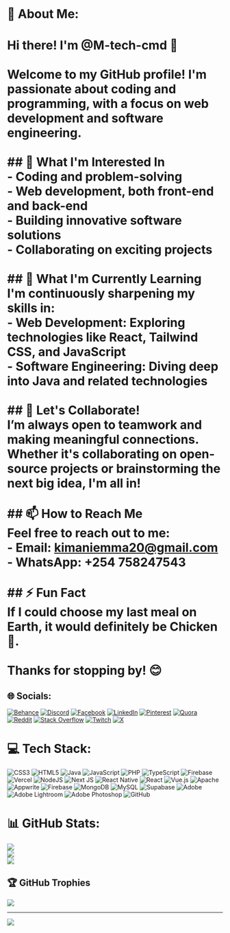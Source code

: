 # 💫 About Me:
# Hi there! I'm @M-tech-cmd 👋<br><br>Welcome to my GitHub profile! I'm passionate about coding and programming, with a focus on web development and software engineering.<br><br>## 👀 What I'm Interested In<br>- Coding and problem-solving<br>- Web development, both front-end and back-end<br>- Building innovative software solutions<br>- Collaborating on exciting projects<br><br>## 🌱 What I'm Currently Learning<br>I'm continuously sharpening my skills in:<br>- **Web Development**: Exploring technologies like React, Tailwind CSS, and JavaScript<br>- **Software Engineering**: Diving deep into Java and related technologies<br><br>## 💼 Let's Collaborate!<br>I’m always open to teamwork and making meaningful connections. Whether it's collaborating on open-source projects or brainstorming the next big idea, I'm all in!<br><br>## 📫 How to Reach Me<br>Feel free to reach out to me:<br>- **Email**: [kimaniemma20@gmail.com](mailto:kimaniemma20@gmail.com)<br>- **WhatsApp**: +254 758247543<br><br>## ⚡ Fun Fact<br>If I could choose my last meal on Earth, it would definitely be Chicken 🍗.<br><br>Thanks for stopping by! 😊


## 🌐 Socials:
[![Behance](https://img.shields.io/badge/Behance-1769ff?logo=behance&logoColor=white)](https://behance.net/M-tech-cmd) [![Discord](https://img.shields.io/badge/Discord-%237289DA.svg?logo=discord&logoColor=white)](https://discord.gg/M-tech-cmd) [![Facebook](https://img.shields.io/badge/Facebook-%231877F2.svg?logo=Facebook&logoColor=white)](https://facebook.com/M-tech-cmd) [![LinkedIn](https://img.shields.io/badge/LinkedIn-%230077B5.svg?logo=linkedin&logoColor=white)](https://linkedin.com/in/M-tech-cmd) [![Pinterest](https://img.shields.io/badge/Pinterest-%23E60023.svg?logo=Pinterest&logoColor=white)](https://pinterest.com/M-tech-cmd) [![Quora](https://img.shields.io/badge/Quora-%23B92B27.svg?logo=Quora&logoColor=white)](https://quora.com/profile/M-tech-cmd) [![Reddit](https://img.shields.io/badge/Reddit-%23FF4500.svg?logo=Reddit&logoColor=white)](https://reddit.com/user/M-tech-cmd) [![Stack Overflow](https://img.shields.io/badge/-Stackoverflow-FE7A16?logo=stack-overflow&logoColor=white)](https://stackoverflow.com/users/M-tech-cmd) [![Twitch](https://img.shields.io/badge/Twitch-%239146FF.svg?logo=Twitch&logoColor=white)](https://twitch.tv/M-tech-cmd) [![X](https://img.shields.io/badge/X-black.svg?logo=X&logoColor=white)](https://x.com/M-tech-cmd) 

# 💻 Tech Stack:
![CSS3](https://img.shields.io/badge/css3-%231572B6.svg?style=for-the-badge&logo=css3&logoColor=white) ![HTML5](https://img.shields.io/badge/html5-%23E34F26.svg?style=for-the-badge&logo=html5&logoColor=white) ![Java](https://img.shields.io/badge/java-%23ED8B00.svg?style=for-the-badge&logo=openjdk&logoColor=white) ![JavaScript](https://img.shields.io/badge/javascript-%23323330.svg?style=for-the-badge&logo=javascript&logoColor=%23F7DF1E) ![PHP](https://img.shields.io/badge/php-%23777BB4.svg?style=for-the-badge&logo=php&logoColor=white) ![TypeScript](https://img.shields.io/badge/typescript-%23007ACC.svg?style=for-the-badge&logo=typescript&logoColor=white) ![Firebase](https://img.shields.io/badge/firebase-%23039BE5.svg?style=for-the-badge&logo=firebase) ![Vercel](https://img.shields.io/badge/vercel-%23000000.svg?style=for-the-badge&logo=vercel&logoColor=white) ![NodeJS](https://img.shields.io/badge/node.js-6DA55F?style=for-the-badge&logo=node.js&logoColor=white) ![Next JS](https://img.shields.io/badge/Next-black?style=for-the-badge&logo=next.js&logoColor=white) ![React Native](https://img.shields.io/badge/react_native-%2320232a.svg?style=for-the-badge&logo=react&logoColor=%2361DAFB) ![React](https://img.shields.io/badge/react-%2320232a.svg?style=for-the-badge&logo=react&logoColor=%2361DAFB) ![Vue.js](https://img.shields.io/badge/vue.js-%2335495e.svg?style=for-the-badge&logo=vuedotjs&logoColor=%234FC08D) ![Apache](https://img.shields.io/badge/apache-%23D42029.svg?style=for-the-badge&logo=apache&logoColor=white) ![Appwrite](https://img.shields.io/badge/Appwrite-%23FD366E.svg?style=for-the-badge&logo=appwrite&logoColor=white) ![Firebase](https://img.shields.io/badge/firebase-a08021?style=for-the-badge&logo=firebase&logoColor=ffcd34) ![MongoDB](https://img.shields.io/badge/MongoDB-%234ea94b.svg?style=for-the-badge&logo=mongodb&logoColor=white) ![MySQL](https://img.shields.io/badge/mysql-4479A1.svg?style=for-the-badge&logo=mysql&logoColor=white) ![Supabase](https://img.shields.io/badge/Supabase-3ECF8E?style=for-the-badge&logo=supabase&logoColor=white) ![Adobe](https://img.shields.io/badge/adobe-%23FF0000.svg?style=for-the-badge&logo=adobe&logoColor=white) ![Adobe Lightroom](https://img.shields.io/badge/Adobe%20Lightroom-31A8FF.svg?style=for-the-badge&logo=Adobe%20Lightroom&logoColor=white) ![Adobe Photoshop](https://img.shields.io/badge/adobe%20photoshop-%2331A8FF.svg?style=for-the-badge&logo=adobe%20photoshop&logoColor=white) ![GitHub](https://img.shields.io/badge/github-%23121011.svg?style=for-the-badge&logo=github&logoColor=white)
# 📊 GitHub Stats:
![](https://github-readme-stats.vercel.app/api?username=M-tech-cmd&theme=radical&hide_border=false&include_all_commits=false&count_private=false)<br/>
![](https://github-readme-streak-stats.herokuapp.com/?user=M-tech-cmd&theme=radical&hide_border=false)<br/>
![](https://github-readme-stats.vercel.app/api/top-langs/?username=M-tech-cmd&theme=radical&hide_border=false&include_all_commits=false&count_private=false&layout=compact)

## 🏆 GitHub Trophies
![](https://github-profile-trophy.vercel.app/?username=M-tech-cmd&theme=radical&no-frame=false&no-bg=true&margin-w=4)

---
[![](https://visitcount.itsvg.in/api?id=M-tech-cmd&icon=0&color=0)](https://visitcount.itsvg.in)

<!-- Proudly created with GPRM ( https://gprm.itsvg.in ) -->
